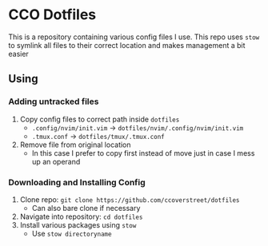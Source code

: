 # CCO Dotfiles

This is a repository containing various config files I use. This repo uses `stow` to symlink all files to their correct location and makes management a bit easier

## Using

### Adding untracked files

1. Copy config files to correct path inside `dotfiles`
	- `.config/nvim/init.vim` -> `dotfiles/nvim/.config/nvim/init.vim`
	- `.tmux.conf` -> `dotfiles/tmux/.tmux.conf`
2. Remove file from original location
	- In this case I prefer to copy first instead of move just in case I mess up an operand

### Downloading and Installing Config

1. Clone repo: `git clone https://github.com/ccoverstreet/dotfiles`
	- Can also bare clone if necessary
2. Navigate into repository: `cd dotfiles`
3. Install various packages using `stow`
	- Use `stow directoryname`
